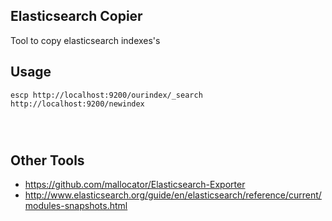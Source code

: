 
Elasticsearch Copier
------------------------------

Tool to copy elasticsearch indexes's


Usage
----------------------
```
escp http://localhost:9200/ourindex/_search http://localhost:9200/newindex 




```

Other Tools
-------------------------------
* https://github.com/mallocator/Elasticsearch-Exporter
* http://www.elasticsearch.org/guide/en/elasticsearch/reference/current/modules-snapshots.html



